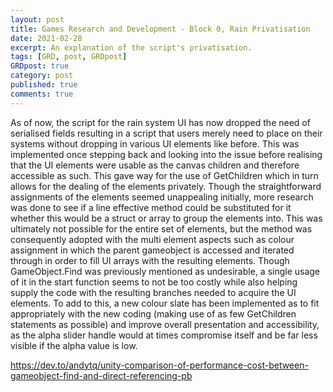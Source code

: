 ```yaml
---
layout: post
title: Games Research and Development - Block 0, Rain Privatisation
date: 2021-02-28
excerpt: An explanation of the script's privatisation.
tags: [GRD, post, GRDpost]
GRDpost: true
category: post
published: true
comments: true
---
```

As of now, the script for the rain system UI has now dropped the need of serialised fields resulting in a script that users merely need to place on their systems without dropping in various UI elements like before. This was implemented once stepping back and looking into the issue before realising that the UI elements were usable as the canvas children and therefore accessible as such. This gave way for the use of GetChildren which in turn allows for the dealing of the elements privately. Though the straightforward assignments of the elements seemed unappealing initially, more research was done to see if a line effective method could be substituted for it whether this would be a struct or array to group the elements into. This was ultimately not possible for the entire set of elements, but the method was consequently adopted with the multi element aspects such as colour assignment in which the parent gameobject is accessed and iterated through in order to fill UI arrays with the resulting elements. Though GameObject.Find was previously mentioned as undesirable, a single usage of it in the start function seems to not be too costly while also helping supply the code with the resulting branches needed to acquire the UI elements. To add to this, a new colour slate has been implemented as to fit appropriately with the new coding (making use of as few GetChildren statements as possible) and improve overall presentation and accessibility, as the alpha slider handle would at times compromise itself and be far less visible if the alpha value is low.

https://dev.to/andytq/unity-comparison-of-performance-cost-between-gameobject-find-and-direct-referencing-pb